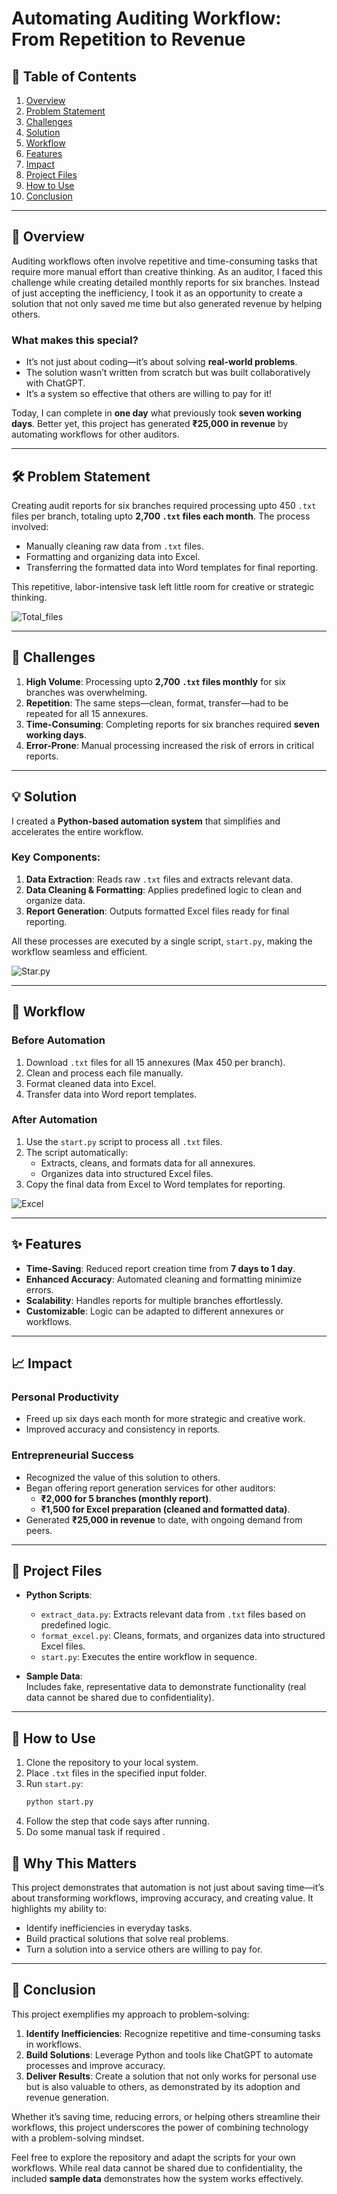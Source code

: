 # Automating Auditing Workflow: **From Repetition to Revenue**

## 📜 **Table of Contents**
1. [Overview](#overview)  
2. [Problem Statement](#problem-statement)  
3. [Challenges](#challenges)  
4. [Solution](#solution)  
5. [Workflow](#workflow)  
6. [Features](#features)  
7. [Impact](#impact)  
8. [Project Files](#project-files)  
9. [How to Use](#how-to-use)  
10. [Conclusion](#conclusion)  

---

## 📖 **Overview**
Auditing workflows often involve repetitive and time-consuming tasks that require more manual effort than creative thinking. As an auditor, I faced this challenge while creating detailed monthly reports for six branches. Instead of just accepting the inefficiency, I took it as an opportunity to create a solution that not only saved me time but also generated revenue by helping others.  

### **What makes this special?**  
- It’s not just about coding—it’s about solving **real-world problems**.  
- The solution wasn’t written from scratch but was built collaboratively with ChatGPT.  
- It’s a system so effective that others are willing to pay for it!  

Today, I can complete in **one day** what previously took **seven working days**. Better yet, this project has generated **₹25,000 in revenue** by automating workflows for other auditors.

---

## 🛠️ **Problem Statement**
Creating audit reports for six branches required processing upto 450 `.txt` files per branch, totaling upto **2,700 `.txt` files each month**. The process involved:  
- Manually cleaning raw data from `.txt` files.  
- Formatting and organizing data into Excel.  
- Transferring the formatted data into Word templates for final reporting.  

This repetitive, labor-intensive task left little room for creative or strategic thinking.

![Total_files](https://github.com/user-attachments/assets/c2037671-2fc6-4675-8bf7-71ad3e9d87ec)


---

## 🚩 **Challenges**
1. **High Volume**: Processing upto **2,700 `.txt` files monthly** for six branches was overwhelming.  
2. **Repetition**: The same steps—clean, format, transfer—had to be repeated for all 15 annexures.  
3. **Time-Consuming**: Completing reports for six branches required **seven working days**.  
4. **Error-Prone**: Manual processing increased the risk of errors in critical reports.  

---

## 💡 **Solution**
I created a **Python-based automation system** that simplifies and accelerates the entire workflow.  

### Key Components:
1. **Data Extraction**: Reads raw `.txt` files and extracts relevant data.  
2. **Data Cleaning & Formatting**: Applies predefined logic to clean and organize data.  
3. **Report Generation**: Outputs formatted Excel files ready for final reporting.  

All these processes are executed by a single script, `start.py`, making the workflow seamless and efficient.

![Star.py](https://github.com/user-attachments/assets/f83ae73a-5a35-4414-b334-50e9e861a9ea)


---

## 🔄 **Workflow**
### **Before Automation**
1. Download `.txt` files for all 15 annexures (Max 450 per branch).  
2. Clean and process each file manually.  
3. Format cleaned data into Excel.  
4. Transfer data into Word report templates.  

### **After Automation**
1. Use the `start.py` script to process all `.txt` files.  
2. The script automatically:  
   - Extracts, cleans, and formats data for all annexures.  
   - Organizes data into structured Excel files.  
3. Copy the final data from Excel to Word templates for reporting.  

![Excel](https://github.com/user-attachments/assets/e42c16f9-cbd2-4335-80aa-c2e2bbee8d73)

---

## ✨ **Features**
- **Time-Saving**: Reduced report creation time from **7 days to 1 day**.  
- **Enhanced Accuracy**: Automated cleaning and formatting minimize errors.  
- **Scalability**: Handles reports for multiple branches effortlessly.  
- **Customizable**: Logic can be adapted to different annexures or workflows.  

---

## 📈 **Impact**
### **Personal Productivity**
- Freed up six days each month for more strategic and creative work.  
- Improved accuracy and consistency in reports.  

### **Entrepreneurial Success**
- Recognized the value of this solution to others.  
- Began offering report generation services for other auditors:  
  - **₹2,000 for 5 branches (monthly report)**.  
  - **₹1,500 for Excel preparation (cleaned and formatted data)**.  
- Generated **₹25,000 in revenue** to date, with ongoing demand from peers.  

---

## 📁 **Project Files**
- **Python Scripts**:
  - `extract_data.py`: Extracts relevant data from `.txt` files based on predefined logic.  
  - `format_excel.py`: Cleans, formats, and organizes data into structured Excel files.  
  - `start.py`: Executes the entire workflow in sequence.  

- **Sample Data**:  
  Includes fake, representative data to demonstrate functionality (real data cannot be shared due to confidentiality).

---

## 🚀 **How to Use**
1. Clone the repository to your local system.  
2. Place `.txt` files in the specified input folder.  
3. Run `start.py`:
   ```bash
   python start.py
4. Follow the step that code says after running.
5. Do some manual task if required .

## 🌟 **Why This Matters**
This project demonstrates that automation is not just about saving time—it’s about transforming workflows, improving accuracy, and creating value. It highlights my ability to:

- Identify inefficiencies in everyday tasks.
- Build practical solutions that solve real problems.
- Turn a solution into a service others are willing to pay for.

---

## 🎯 **Conclusion**
This project exemplifies my approach to problem-solving:
1. **Identify Inefficiencies**: Recognize repetitive and time-consuming tasks in workflows.  
2. **Build Solutions**: Leverage Python and tools like ChatGPT to automate processes and improve accuracy.  
3. **Deliver Results**: Create a solution that not only works for personal use but is also valuable to others, as demonstrated by its adoption and revenue generation.

Whether it’s saving time, reducing errors, or helping others streamline their workflows, this project underscores the power of combining technology with a problem-solving mindset.  

Feel free to explore the repository and adapt the scripts for your own workflows. While real data cannot be shared due to confidentiality, the included **sample data** demonstrates how the system works effectively.  


